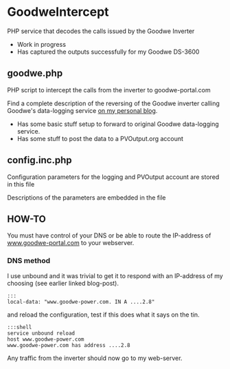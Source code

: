 # GoodweIntercept
PHP service that decodes the calls issued by the Goodwe Inverter
 * Work in progress
 * Has captured the outputs successfully for my Goodwe DS-3600

## goodwe.php
PHP script to intercept the calls from the inverter to goodwe-portal.com

Find a complete description of the reversing of the Goodwe inverter calling Goodwe's data-logging service [on my personal blog](https://brnrd.eu/misc/2019-03-23/killing-the-internet-of-shit.html).

 * Has some basic stuff setup to forward to original Goodwe data-logging service.
 * Has some stuff to post the data to a PVOutput.org account

## config.inc.php
Configuration parameters for the logging and PVOutput account are stored in this file

Descriptions of the parameters are embedded in the file

## HOW-TO
You must have control of your DNS or be able to route the IP-address of www.goodwe-portal.com to your webserver.


### DNS method
I use unbound and it was trivial to get it to respond with an IP-address of my choosing (see earlier linked blog-post).

    :::
    local-data: "www.goodwe-power.com. IN A ....2.8"

and reload the configuration, test if this does what it says on the tin.

    :::shell
    service unbound reload
    host www.goodwe-power.com
    www.goodwe-power.com has address ....2.8

Any traffic from the inverter should now go to my web-server.


